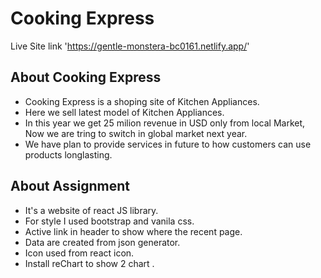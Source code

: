 # Cooking Express

Live Site link 'https://gentle-monstera-bc0161.netlify.app/'


## About Cooking Express

* Cooking Express is a shoping site of  Kitchen Appliances. 
* Here we sell latest model of Kitchen Appliances. 
* In this year we get 25 milion revenue in USD only from local Market, Now we are tring to switch in global market next year.
* We have plan to  provide services in future to how customers can use products longlasting.
 
## About Assignment
* It's a website of react JS library.
* For style I used bootstrap and vanila css.
* Active link in header to show where the recent page.
* Data are created from json generator.
* Icon used from react icon.
* Install reChart to show 2 chart .